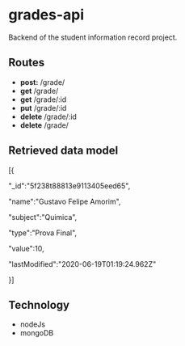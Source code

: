 # grades-api
Backend of the student information record project.

## Routes
* **post:** /grade/
* **get** /grade/
* **get** /grade/:id
* **put** /grade/:id
* **delete** /grade/:id
* **delete** /grade/


## Retrieved data model
[{

"_id":"5f238t88813e9113405eed65",

"name":"Gustavo Felipe Amorim",

"subject":"Quimica",

"type":"Prova Final",

"value":10,

"lastModified":"2020-06-19T01:19:24.962Z"

}]

## Technology
* nodeJs
* mongoDB
